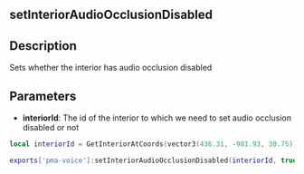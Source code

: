 ## setInteriorAudioOcclusionDisabled

## Description

Sets whether the interior has audio occlusion disabled

## Parameters

* **interiorId**: The id of the interior to which we need to set audio occlusion disabled or not

```lua
local interiorId = GetInteriorAtCoords(vector3(436.31, -981.93, 30.75)) -- Los santos police station

exports['pma-voice']:setInteriorAudioOcclusionDisabled(interiorId, true) -- Audio occlusion will NOT be present in this interior.
```